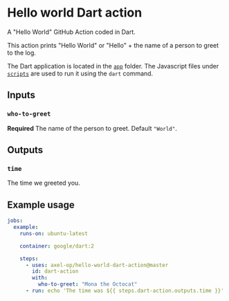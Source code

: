 # Hello world Dart action

A "Hello World" GitHub Action coded in Dart.

This action prints "Hello World" or "Hello" + the name of a person to greet to the log.

The Dart application is located in the [`app`](./app) folder. The Javascript files under [`scripts`](scripts) are used to run it using the `dart` command.

## Inputs

### `who-to-greet`

**Required** The name of the person to greet. Default `"World"`.

## Outputs

### `time`

The time we greeted you.

## Example usage

```yaml
jobs:
  example:
    runs-on: ubuntu-latest

    container: google/dart:2

    steps:
      - uses: axel-op/hello-world-dart-action@master
        id: dart-action
        with:
          who-to-greet: "Mona the Octocat"
      - run: echo 'The time was ${{ steps.dart-action.outputs.time }}'
```
